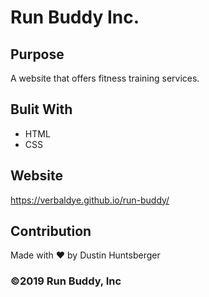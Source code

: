 # Run Buddy Inc.

## Purpose
A website that offers fitness training services.

## Bulit With
* HTML
* CSS

## Website
https://verbaldye.github.io/run-buddy/

## Contribution
Made with ❤️ by Dustin Huntsberger

### ©️2019 Run Buddy, Inc 
